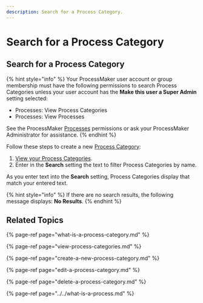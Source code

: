 ```yaml
---
description: Search for a Process Category.
---
```


# Search for a Process Category

## Search for a Process Category

{% hint style="info" %}
Your ProcessMaker user account or group membership must have the following permissions to search Process Categories unless your user account has the **Make this user a Super Admin** setting selected:

* Processes: View Process Categories
* Processes: View Processes

See the ProcessMaker [Processes](../../../../processmaker-administration/permission-descriptions-for-users-and-groups.md#processes) permissions or ask your ProcessMaker Administrator for assistance.
{% endhint %}

Follow these steps to create a new [Process Category](what-is-a-process-category.md):

1. [View your Process Categories](view-process-categories.md#view-process-categories).
2. Enter in the **Search** setting the text to filter Process Categories by name.

As you enter text into the **Search** setting, Process Categories display that match your entered text.

{% hint style="info" %}
If there are no search results, the following message displays: **No Results**.
{% endhint %}

## Related Topics

{% page-ref page="what-is-a-process-category.md" %}

{% page-ref page="view-process-categories.md" %}

{% page-ref page="create-a-new-process-category.md" %}

{% page-ref page="edit-a-process-category.md" %}

{% page-ref page="delete-a-process-category.md" %}

{% page-ref page="../../what-is-a-process.md" %}

